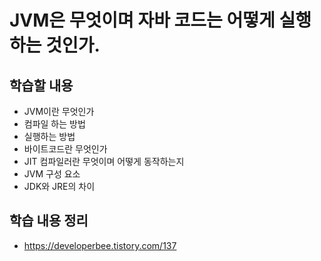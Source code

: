 # JVM은 무엇이며 자바 코드는 어떻게 실행하는 것인가.

## 학습할 내용
- JVM이란 무엇인가
- 컴파일 하는 방법
- 실행하는 방법
- 바이트코드란 무엇인가
- JIT 컴파일러란 무엇이며 어떻게 동작하는지
- JVM 구성 요소
- JDK와 JRE의 차이

## 학습 내용 정리
- https://developerbee.tistory.com/137